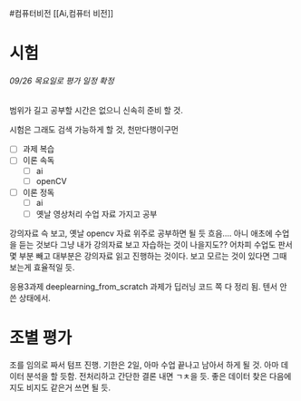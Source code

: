 #컴퓨터비전 
[[Ai,컴퓨터 비전]]

# 시험
###### 09/26 목요일로 평가 일정 확정
범위가 길고 공부할 시간은 없으니 신속히 준비 할 것.

시험은 그래도 검색 가능하게 할 것, 천만다행이구먼

- [ ] 과제 복습
- [ ] 이론 속독
	- [ ] ai
	- [ ] openCV
- [ ] 이론 정독
	- [ ] ai
	- [ ] 옛날 영상처리 수업 자료 가지고 공부

강의자료 슥 보고, 옛날 opencv 자료 위주로 공부하면 될 듯
흐음.... 아니 애초에 수업을 듣는 것보다 그냥 내가 강의자료 보고 자습하는 것이 나을지도?? 어차피 수업도 판서 몇 부분 빼고 대부분은 강의자료 읽고 진행하는 것이다. 보고 모르는 것이 있다면 그때 보는게 효율적일 듯.

응용3과제 deeplearning_from_scratch 과제가 딥러닝 코드 쪽 다 정리 됨. 텐서 안 쓴 상태에서.

# 조별 평가
조를 임의로 짜서 텀프 진행. 기한은 2일, 아마 수업 끝나고 남아서 하게 될 것.
아마 데이터 분석을 할 듯함. 전처리하고 간단한 결론 내면 ㄱㅊ을 듯.
좋은 데이터 찾은 다음에 지도 비지도 같은거 쓰면 될 듯.
